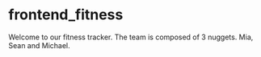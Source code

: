 # frontend_fitness

Welcome to our fitness tracker. 
The team is composed of 3 nuggets. 
Mia, Sean and Michael. 
